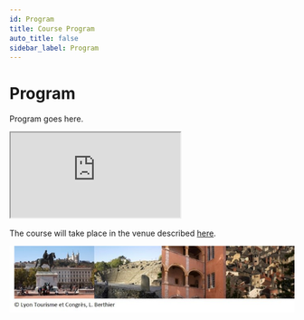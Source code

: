 ```yaml
---
id: Program
title: Course Program
auto_title: false
sidebar_label: Program
---
```


# Program

Program goes here.

<iframe src="https://docs.google.com/spreadsheets/d/e/2PACX-1vRHIAhM4M9oUWvcI23r9_h0Iura06n37jjGSBtAuwF-KRLdY6WEB2B8L0QPUW3HL0xNqNX7KXRD72lc/pubhtml?gid=0&amp;single=true&amp;widget=true&amp;headers=false" onload="this.width=screen.width;this.height=screen.height*0.2;" ></iframe>

The course will take place in the venue described [here](./04_Venue-Travel-etc.md).


<img src="./assets/footer.jpg" width=600>